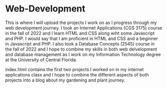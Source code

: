 # Web-Development
This is where I will upload the projects I work on as I progress through my web development journey. 
I took an Internet Applications (CGS 3175) course in the fall of 2022 and I learn HTML and CSS along wiht some Javascript and PHP. I would say that I am proficient in HTML and CSS and a beginner in Javascript and PHP. I also took a Database Concepts (2545) course  in the fall of 2022 and I hope to combine my skills in both web delvelopment and database management as I work on my Information Technology degree at the University of Central Florida.

index.html contains the first two projects I worked on in my internet applications class and I hope to combine the different aspects of both projects into a blog about my gardening and plant journey.
